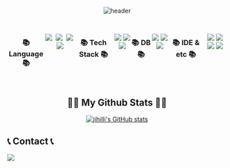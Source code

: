 
<!--
**jihilli/jihilli** is a ✨ _special_ ✨ repository because its `README.md` (this file) appears on your GitHub profile.

Here are some ideas to get you started:

- 🔭 I’m currently working on ...
- 🌱 I’m currently learning ...
- 👯 I’m looking to collaborate on ...
- 🤔 I’m looking for help with ...
- 💬 Ask me about ...
- 📫 How to reach me: ...
- 😄 Pronouns: ...
- ⚡ Fun fact: ...
-->

<div align="center">

![header](https://capsule-render.vercel.app/api?type=Waving&height=200&text=Frontend%20Developer&desc=Jeehee's%20GitHub&descAlignY=70)

<br>

<div style="display:flex; flex-direction:row;">
    <h3 align="center">📚 Language 📚</h3>
<p align="center">
  <img src="https://img.shields.io/badge/TypeScript-3766AB?style=flat-square&logo=TypeScript&logoColor=white"/></a>&nbsp 
  <img src="https://img.shields.io/badge/JavaScript-ffb13b?style=flat-square&logo=JavaScript&logoColor=white"/></a>&nbsp 
  <img src="https://img.shields.io/badge/kotlin-7F52FF?style=flat-square&logo=kotlin&logoColor=white"/></a>&nbsp
  <img src="https://img.shields.io/badge/Java-007396?style=flat-square&logo=Java&logoColor=white"/></a>&nbsp
  <br> 
  <br>
</p>
  <br>
<h3 align="center">📚 Tech Stack 📚</h3>
        <p align="center">
            <img src="https://img.shields.io/badge/React-20232A?style=for-the-badge&logo=react&logoColor=61DAFB">
            <img src="https://img.shields.io/badge/Node.js-43853D?style=for-the-badge&logo=node.js&logoColor=white">
            <img src="https://img.shields.io/badge/Tailwind_CSS-38B2AC?style=for-the-badge&logo=tailwind-css&logoColor=white">
        </p>

<h3 align="center">📚 DB 📚</h3>
        <p align="center">
            <img src="https://img.shields.io/badge/oracle-F80000?style=for-the-badge&logo=oracle&logoColor=white">
            <img src="https://img.shields.io/badge/MariaDB-003545?style=for-the-badge&logo=mariadb&logoColor=white">
            <img src="https://img.shields.io/badge/mysql-4479A1?style=for-the-badge&logo=mysql&logoColor=white">
        </p>


<h3 align="center">📚 IDE & etc 📚</h3>
        <p align="center">
            <img src="https://img.shields.io/badge/Andoid Studio-3DDC84?style=for-the-badge&logo=android studio&logoColor=white">
            <img src="https://img.shields.io/badge/Visual_Studio_Code-0078D4?style=for-the-badge&logo=visual%20studio%20code&logoColor=white">
            <img src="https://img.shields.io/badge/Figma-F24E1E?style=for-the-badge&logo=figma&logoColor=white">
            <img src="https://img.shields.io/badge/Eclipse-2C2255?style=for-the-badge&logo=eclipse&logoColor=white">
        </p>
    <br>

    
   
   
</div><br>

 

<div align="center">

## 👩‍💻 My Github Stats 👩‍💻
[![jihilli's GitHub stats](https://github-readme-stats.vercel.app/api?username=jihilli&hide_title=true&show_icons=true&include_all_commits=true&disable_animations=true&theme=date_night)](https://github.com/jihilli/)
</div>

</div>

## 📞 Contact 📞
<div style="display:flex; flex-direction:row;">
    <a href="mailto:jihui.lee5890@gmail.com">
        <img src="https://img.shields.io/badge/Gmail-EA4335?style=for-the-badge&logo=Gmail&logoColor=white"> 
    </a>
</div><br>
